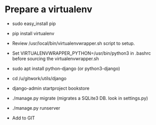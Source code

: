 # Prepare a virtualenv 
  * sudo easy_install pip
  * pip install virtualenv
  * Review /usr/local/bin/virtualenvwrapper.sh script to setup.
  * Set VIRTUALENVWRAPPER_PYTHON=/usr/bin/python3 in .bashrc before
    sourcing the virtualenvwrapper.sh
  * sudo apt install python-django (or python3-django)
  * cd /u/gitwork/utils/django
  * django-admin startproject bookstore
  * ./manage.py migrate (migrates a SQLite3 DB. look in settings.py)
  * ./manage.py runserver

  * Add to GIT
